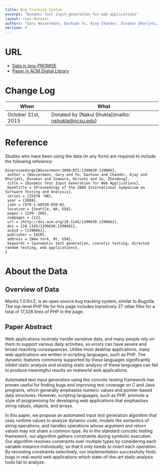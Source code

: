 ```yaml
---
title: Bug Tracking System
excerpt: "Dynamic test input generation for web applications"
layout: repo-dataset
authors: "Gary Wassermann, Dachuan Yu, Ajay Chander, Dinakar Dhurjati, Hiroshi Inamura, Zhendong Su"
version: 4
---
```


# URL

* [Data in tera-PROMISE](https://terapromise.csc.ncsu.edu:8443/!/#repo/view/head/test-generation/mantis)
* [Paper in ACM Digital Library](http://dl.acm.org/citation.cfm?id=1390661)

# Change Log

When | What
---- | ----
October 31st, 2015 | Donated by [Nakul Shukla](mailto: nshukla@ncsu.edu)

# Reference

Studies who have been using the data (in any form) are required to include the following reference:

```
@inproceedings{Wassermann:2008:DTI:1390630.1390661,
 author = {Wassermann, Gary and Yu, Dachuan and Chander, Ajay and Dhurjati, Dinakar and Inamura, Hiroshi and Su, Zhendong},
 title = {Dynamic Test Input Generation for Web Applications},
 booktitle = {Proceedings of the 2008 International Symposium on Software Testing and Analysis},
 series = {ISSTA '08},
 year = {2008},
 isbn = {978-1-60558-050-0},
 location = {Seattle, WA, USA},
 pages = {249--260},
 numpages = {12},
 url = {http://doi.acm.org/10.1145/1390630.1390661},
 doi = {10.1145/1390630.1390661},
 acmid = {1390661},
 publisher = {ACM},
 address = {New York, NY, USA},
 keywords = {automatic test generation, concolic testing, directed random testing, web applications},
}
```

# About the Data

## Overview of Data

Mantis 1.0.0rc2, is an open source bug tracking system, similar to Bugzilla. The top-level PHP file for this page includes transitively 27 other files for a total of 17,328 lines of PHP in the page.

## Paper Abstract

Web applications routinely handle sensitive data, and many people rely on them to support various daily activities, so errors can have severe and broad-reaching consequences. Unlike most desktop applications, many web applications are written in scripting languages, such as PHP. The dynamic features commonly supported by these languages significantly inhibit static analysis and existing static analysis of these languages can fail to produce meaningful results on realworld web applications.

Automated test input generation using the concolic testing framework has proven useful for finding bugs and improving test coverage on C and Java programs, which generally emphasize numeric values and pointer-based data structures. However, scripting languages, such as PHP, promote a style of programming for developing web applications that emphasizes string values, objects, and arrays.

In this paper, we propose an automated input test generation algorithm that uses runtime values to analyze dynamic code, models the semantics of string operations, and handles operations whose argument and return values may not share a common type. As in the standard concolic testing framework, our algorithm gathers constraints during symbolic execution. Our algorithm resolves constraints over multiple types by considering each variable instance individually, so that it only needs to invert each operation. By recording constraints selectively, our implementation successfully finds bugs in real-world web applications which state-of-the-art static analysis tools fail to analyze.
